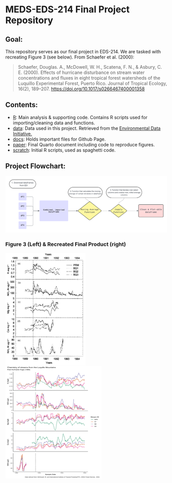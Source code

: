 # MEDS-EDS-214 Final Project Repository

## Goal:

This repository serves as our final project in EDS-214. We are tasked with recreating Figure 3 (see below). From Schaefer et al. (2000):

> Schaefer, Douglas. A., McDowell, W. H., Scatena, F. N., & Asbury, C. E. (2000). Effects of hurricane disturbance on stream water concentrations and fluxes in eight tropical forest watersheds of the Luquillo Experimental Forest, Puerto Rico. Journal of Tropical Ecology, 16(2), 189–207. <https://doi.org/10.1017/s0266467400001358>

## Contents:

-   [R](https://github.com/zachyyy700/eds214-finalproject/tree/main/R): Main analysis & supporting code. Contains R scripts used for importing/cleaning data and functions.
-   [data](https://github.com/zachyyy700/eds214-finalproject/tree/main/data): Data used in this project. Retrieved from the [Environmental Data Initiative.](https://portal.edirepository.org/nis/mapbrowse?packageid=knb-lter-luq.20.4923064)
-   [docs](https://github.com/zachyyy700/eds214-finalproject/tree/main/docs): Holds important files for Github Page.
-   [paper](https://github.com/zachyyy700/eds214-finalproject/tree/main/paper): Final Quarto document including code to reproduce figures.
-   [scratch](https://github.com/zachyyy700/eds214-finalproject/tree/main/scratch): Initial R scripts, used as spaghetti code.

## Project Flowchart:

![](/docs/EDS214flowchart.png)

### Figure 3 (Left) & Recreated Final Product (right)

<p float="left">

<img src="/docs/Figure3.png" width="250" height="350"/> <img src="/docs/paper_files/figure-html/unnamed-chunk-3-1.png" width="300" height="350"/>

</p>
